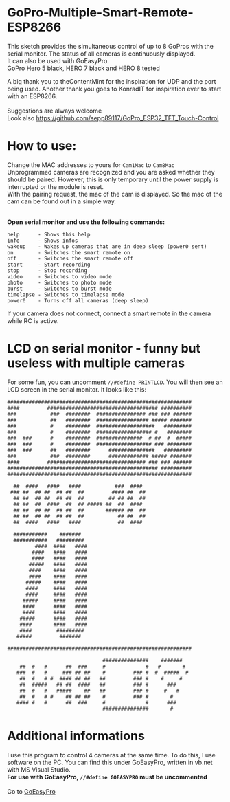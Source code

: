 # GoPro-Multiple-Smart-Remote-ESP8266
This sketch provides the simultaneous control of up to 8 GoPros with the serial monitor. The status of all cameras is continuously displayed. <br>
It can also be used with GoEasyPro.<br>
GoPro Hero 5 black, HERO 7 black and HERO 8 tested

A big thank you to theContentMint for the inspiration for UDP and the port being used.
Another thank you goes to KonradIT for inspiration ever to start with an ESP8266.<br>
<br>
Suggestions are always welcome<br>
Look also https://github.com/sepp89117/GoPro_ESP32_TFT_Touch-Control

# How to use:
Change the MAC addresses to yours for ```Cam1Mac``` to ```Cam8Mac```<br>
Unprogrammed cameras are recognized and you are asked whether they should be paired. However, this is only temporary until the power supply is interrupted or the module is reset.<br>
With the pairing request, the mac of the cam is displayed. So the mac of the cam can be found out in a simple way.<br><br>

<b>Open serial monitor and use the following commands:</b> <br>
```
help      - Shows this help
info      - Shows infos
wakeup    - Wakes up cameras that are in deep sleep (power0 sent)
on        - Switches the smart remote on
off       - Switches the smart remote off
start     - Start recording
stop      - Stop recording
video     - Switches to video mode
photo     - Switches to photo mode
burst     - Switches to burst mode
timelapse - Switches to timelapse mode
power0    - Turns off all cameras (deep sleep)
```
If your camera does not connect, connect a smart remote in the camera while RC is active.

# LCD on serial monitor - funny but useless with multiple cameras
For some fun, you can uncomment ```//#define PRINTLCD```. You will then see an LCD screen in the serial monitor. It looks like this:<br>
```
############################################################    
####         #################################### ##########    
###           ###  ########  ################ ### ### ######    
###           ##   ########  ################# ##### #######    
###           #    ########  ###################   #########    
###           #    ########  ################## #   ########    
###  ###      #    ########  ###############  # ##  #  #####    
###  ###      #    ########  ################## ### ########    
###  ###      ##   ########      ###############   #########    
###           ###  ########      ############# ##### #######    
####         ################################ ### ### ######    
################################################# ##########    
############################################################    
                                                                
  ##  ####   ####   ####           ###  ####                    
 ### ##  ## ##  ## ##  ##         #### ##  ##                   
  ## ##  ## ##  ## ##  ##        ## ## ##  ##                   
  ## ##  ##  ####  ##  ## ##### ##  ##  ####                    
  ## ##  ## ##  ## ##  ##       ###### ##  ##                   
  ## ##  ## ##  ## ##  ##           ## ##  ##                   
  ##  ####   ####   ####            ##  ####                    
                                                                
  ###########    #######                                        
  ###########   #########                                       
         ####  ####   ####                                      
        ####   ####   ####                                      
        ####   ####   ####                                      
       #####   ####   ####                                      
       ####    ####   ####                                      
       ####    ####   ####                                      
      #####    ####   ####                                      
      ####     ####   ####                                      
      ####     ####   ####                                      
     #####     ####   ####                                      
     ####      ####   ####                                      
     ####      ####   ####                                      
    #####      ####   ####                                      
    ####       ####   ####                                      
    ####        #########                                       
   #####         #######                                        
                                                                
############################################################    
                                                                
                               ###############    #######       
    ##  #   #      ##  ###     #             #   #       #      
   ###  #   #     ### ## ##    #         ### #  #  #####  #     
    ##  #   # #  #### ## ##   ##         ### #    #     #       
    ##  #####   ## ##  ####   ##         ### #      ###         
    ##  #   #   #####    ##   ##         ### #     #   #        
    ##  #   # #    ## ## ##    #         ### #       #          
   #### #   #      ##  ###     #             #      ###         
                               ###############       #          
```
# Additional informations
I use this program to control 4 cameras at the same time. To do this, I use software on the PC. You can find this under GoEasyPro, written in vb.net with MS Visual Studio.<br>
<b> For use with GoEasyPro, ```//#define GOEASYPRO``` must be uncommented </b><br><br>
Go to <a href="https://github.com/sepp89117/GoEasyPro">GoEasyPro</a>
